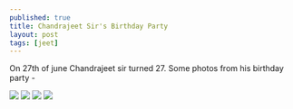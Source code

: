 ```yaml
---
published: true
title: Chandrajeet Sir's Birthday Party
layout: post
tags: [jeet]
---
```

On 27th of june Chandrajeet sir turned 27. Some photos from his birthday party -

![](https://1.bp.blogspot.com/-wBssLuqivYA/V3YMHEwemNI/AAAAAAAACk0/7Zy1Y3mAoLk9E22nLva2r1fentNpapMbQCKgB/s1600/IMG-20160630-WA0005_1467353718958.jpg)
![](https://2.bp.blogspot.com/-pwozOgyf9LU/V3YMKmFPaEI/AAAAAAAAClA/JGx1pr1uiLA52_RoZrFB7talvL3ELWwUQCLcB/s1600/IMG-20160630-WA0008_1467353673701.jpg)
![](https://2.bp.blogspot.com/-gEh8o3y55C0/V3YMHSLLwfI/AAAAAAAACk4/EwCzGVoW5FUeRQgVk26jFmqsFg6xeUc6gCKgB/s1600/IMG-20160630-WA0006_1467353694895.jpg)
![](https://1.bp.blogspot.com/-YBljST9ifVw/V3YMHsMHmYI/AAAAAAAACk8/vn3xO2AVqhkby7i3CTAQSt7ldJ7tXL5wwCKgB/s1600/IMG-20160630-WA0004_1467353738384.jpg)